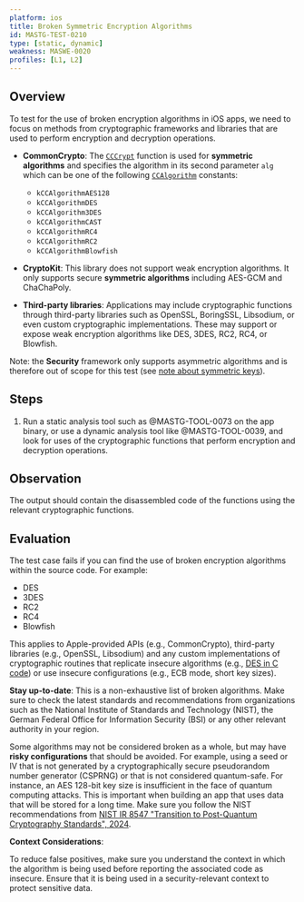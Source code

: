 ```yaml
---
platform: ios
title: Broken Symmetric Encryption Algorithms
id: MASTG-TEST-0210
type: [static, dynamic]
weakness: MASWE-0020
profiles: [L1, L2]
---
```


## Overview

To test for the use of broken encryption algorithms in iOS apps, we need to focus on methods from cryptographic frameworks and libraries that are used to perform encryption and decryption operations.

- **CommonCrypto**: The [`CCCrypt`](https://developer.apple.com/library/archive/documentation/System/Conceptual/ManPages_iPhoneOS/man3/CCCrypt.3cc.html) function is used for **symmetric algorithms** and specifies the algorithm in its second parameter `alg` which can be one of the following [`CCAlgorithm`](https://github.com/Apple-FOSS-Mirror/CommonCrypto/blob/v60026/CommonCrypto/CommonCryptor.h#L149-L158) constants:
    - `kCCAlgorithmAES128`
    - `kCCAlgorithmDES`
    - `kCCAlgorithm3DES`
    - `kCCAlgorithmCAST`
    - `kCCAlgorithmRC4`
    - `kCCAlgorithmRC2`
    - `kCCAlgorithmBlowfish`

- **CryptoKit**: This library does not support weak encryption algorithms. It only supports secure **symmetric algorithms** including AES-GCM and ChaChaPoly.
- **Third-party libraries**: Applications may include cryptographic functions through third-party libraries such as OpenSSL, BoringSSL, Libsodium, or even custom cryptographic implementations. These may support or expose weak encryption algorithms like DES, 3DES, RC2, RC4, or Blowfish.

Note: the **Security** framework only supports asymmetric algorithms and is therefore out of scope for this test (see [note about symmetric keys](https://developer.apple.com/documentation/security/certificate_key_and_trust_services/keys/generating_new_cryptographic_keys#2863931)).

## Steps

1. Run a static analysis tool such as @MASTG-TOOL-0073 on the app binary, or use a dynamic analysis tool like @MASTG-TOOL-0039, and look for uses of the cryptographic functions that perform encryption and decryption operations.

## Observation

The output should contain the disassembled code of the functions using the relevant cryptographic functions.

## Evaluation

The test case fails if you can find the use of broken encryption algorithms within the source code. For example:

- DES
- 3DES
- RC2
- RC4
- Blowfish

This applies to Apple-provided APIs (e.g., CommonCrypto), third-party libraries (e.g., OpenSSL, Libsodium) and any custom implementations of cryptographic routines that replicate insecure algorithms (e.g., [DES in C code](https://github.com/tarequeh/DES/blob/master/des.c)) or use insecure configurations (e.g., ECB mode, short key sizes).

**Stay up-to-date**: This is a non-exhaustive list of broken algorithms. Make sure to check the latest standards and recommendations from organizations such as the National Institute of Standards and Technology (NIST), the German Federal Office for Information Security (BSI) or any other relevant authority in your region.

Some algorithms may not be considered broken as a whole, but may have **risky configurations** that should be avoided. For example, using a seed or IV that is not generated by a cryptographically secure pseudorandom number generator (CSPRNG) or that is not considered quantum-safe. For instance, an AES 128-bit key size is insufficient in the face of quantum computing attacks. This is important when building an app that uses data that will be stored for a long time. Make sure you follow the NIST recommendations from [NIST IR 8547 "Transition to Post-Quantum Cryptography Standards", 2024](https://csrc.nist.gov/pubs/ir/8547/ipd).

**Context Considerations**:

To reduce false positives, make sure you understand the context in which the algorithm is being used before reporting the associated code as insecure. Ensure that it is being used in a security-relevant context to protect sensitive data.
